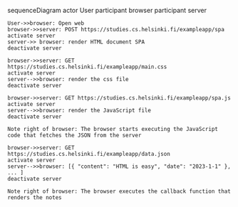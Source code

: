 sequenceDiagram
    actor User
    participant browser
    participant server

    User->>browser: Open web
    browser->>server: POST https://studies.cs.helsinki.fi/exampleapp/spa
    activate server
    server->> browser: render HTML document SPA
    deactivate server

    browser->>server: GET https://studies.cs.helsinki.fi/exampleapp/main.css
    activate server
    server-->>browser: render the css file
    deactivate server

    browser->>server: GET https://studies.cs.helsinki.fi/exampleapp/spa.js
    activate server
    server-->>browser: render the JavaScript file
    deactivate server

    Note right of browser: The browser starts executing the JavaScript code that fetches the JSON from the server

    browser->>server: GET https://studies.cs.helsinki.fi/exampleapp/data.json
    activate server
    server-->>browser: [{ "content": "HTML is easy", "date": "2023-1-1" }, ... ]
    deactivate server

    Note right of browser: The browser executes the callback function that renders the notes